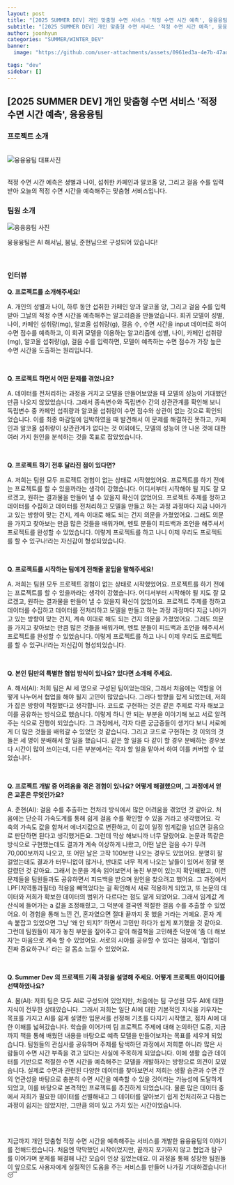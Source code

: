 ```yaml
---
layout: post
title: "[2025 SUMMER DEV] 개인 맞춤형 수면 서비스 '적정 수면 시간 예측', 융융융팀"
subtitle: "[2025 SUMMER DEV] 개인 맞춤형 수면 서비스 '적정 수면 시간 예측', 융융융팀"
author: joonhyun
categories: "SUMMER/WINTER_DEV"
banner:
  image: "https://github.com/user-attachments/assets/0961ed3a-4e7b-47ad-bf7e-f7c749d758ac"

tags: "dev"
sidebar: []
---
```

## [2025 SUMMER DEV] 개인 맞춤형 수면 서비스 '적정 수면 시간 예측', 융융융팀

### 프로젝트 소개

<br/>
<img src="https://github.com/user-attachments/assets/525bc5db-150d-4faf-96b9-a6104683385e" alt="융융융팀 대표사진" />
<br/><br/>

적정 수면 시간 예측은 셩별과 나이, 섭취한 카페인과 알코올 양, 그리고 걸음 수를 입력받아 오늘의 적정 수면 시간을 예측해주는 맞춤형 서비스입니다.

### 팀원 소개

<img src="https://github.com/user-attachments/assets/b5551127-94cd-4f4b-b150-d390d88d38c9" alt="융융융팀 사진" />

융융융팀은 AI 해서님, 봄님, 준현님으로 구성되어 있습니다!

<br/>

### 인터뷰

**Q. 프로젝트를 소개해주세요!**

A. 개인의 성별과 나이, 하루 동안 섭취한 카페인 양과 알코올 양, 그리고 걸음 수를 입력받아 그날의 적정 수면 시간을 예측해주는 알고리즘을 만들었습니다. 회귀 모델이 성별, 나이, 카페인 섭취량(mg), 알코올 섭취량(g), 걸음 수, 수면 시간을 input 데이터로 하여 수면 점수를 예측하고, 이 회귀 모델을 이용하는 알고리즘에 성별, 나이, 카페인 섭취량(mg), 알코올 섭취량(g), 걸음 수를 입력하면, 모델이 예측하는 수면 점수가 가장 높은 수면 시간을 도출하는 원리입니다.

<br/>

**Q. 프로젝트 하면서 어떤 문제를 겪었나요?**

A. 데이터를 전처리하는 과정을 거치고 모델을 만들어보았을 때 모델의 성능이 기대했던 만큼 나오지 않았었습니다. 그래서 종속변수와 독립변수 간의 상관관계를 확인해 보니 독립변수 중 카페인 섭취량과 알코올 섭취량이 수면 점수와 상관이 없는 것으로 확인되었습니다. 이를 최종 마감일에 임박하였을 때 발견해서 이 문제를 해결하진 못하고, 카페인과 알코올 섭취량이 상관관계가 없다는 것 이외에도, 모델의 성능이 안 나온 것에 대한 여러 가지 원인을 분석하는 것을 목표로 잡았었습니다.

<br/>

**Q. 프로젝트 하기 전후 달라진 점이 있다면?**

A. 저희는 팀원 모두 프로젝트 경험이 없는 상태로 시작했었어요. 프로젝트를 하기 전에는 프로젝트를 할 수 있을까라는 생각이 강했습니다. 어디서부터 시작해야 될 지도 잘 모르겠고, 원하는 결과물을 만들어 낼 수 있을지 확신이 없었어요. 프로젝트 주제를 정하고 데이터를 수집하고 데이터를 전처리하고 모델을 만들고 하는 과정 과정마다 지금 나아가고 있는 방향이 맞는 건지, 계속 이대로 해도 되는 건지 의문을 가졌었어요. 그래도 의문을 가지고 찾아보는 만큼 많은 것들을 배워가며, 멘토 분들이 피드백과 조언을 해주셔서 프로젝트를 완성할 수 있었습니다. 이렇게 프로젝트를 하고 나니 이제 우리도 프로젝트를 할 수 있구나!라는 자신감이 형성되었습니다.

<br/>

**Q. 프로젝트를 시작하는 팀에게 전해줄 꿀팁을 말해주세요!**

A. 저희는 팀원 모두 프로젝트 경험이 없는 상태로 시작했었어요. 프로젝트를 하기 전에는 프로젝트를 할 수 있을까라는 생각이 강했습니다. 어디서부터 시작해야 될 지도 잘 모르겠고, 원하는 결과물을 만들어 낼 수 있을지 확신이 없었어요. 프로젝트 주제를 정하고 데이터를 수집하고 데이터를 전처리하고 모델을 만들고 하는 과정 과정마다 지금 나아가고 있는 방향이 맞는 건지, 계속 이대로 해도 되는 건지 의문을 가졌었어요. 그래도 의문을 가지고 찾아보는 만큼 많은 것들을 배워가며, 멘토 분들이 피드백과 조언을 해주셔서 프로젝트를 완성할 수 있었습니다. 이렇게 프로젝트를 하고 나니 이제 우리도 프로젝트를 할 수 있구나!라는 자신감이 형성되었습니다.

<br/>

**Q. 본인 팀만의 특별한 협업 방식이 있나요? 있다면 소개해 주세요.**

A. 해서(AI): 저희 팀은 AI 세 명으로 구성된 팀이었는데요, 그래서 처음에는 역할을 어떻게 나누어서 협업을 해야 될지 고민이 많았습니다. 그러다 방향을 잡게 되었는데, 저희가 잡은 방향이 적절했다고 생각합니다. 코드로 구현하는 것은 같은 주제로 각자 해보고 이를 공유하는 방식으로 했습니다. 이렇게 하니 안 되는 부분을 이야기해 보고 서로 알려주는 식으로 진행이 되었습니다. 그 과정에서, 각자 다른 궁금증들이 생기다 보니 서로에게 더 많은 것들을 배워갈 수 있었던 것 같습니다. 그리고 코드로 구현하는 것 이외의 것들은 세 명이 분배해서 할 일을 했습니다. 같은 할 일을 다 같이 할 경우 분배하는 경우보다 시간이 많이 쓰이는데, 다른 부분에서는 각자 할 일을 맡아서 하여 이를 커버할 수 있었습니다. 

<br/>

**Q. 프로젝트 개발 중 어려움을 겪은 경험이 있나요? 어떻게 해결했으며, 그 과정에서 얻은 교훈은 무엇인가요?**

A. 준현(AI): 걸음 수를 추출하는 전처리 방식에서 많은 어려움을 겪었던 것 같아요. 처음에는 단순히 가속도계를 통해 쉽게 걸음 수를 확인할 수 있을 거라고 생각했어요. 각 축의 가속도 값을 합쳐서 에너지값으로 변환하고, 이 값이 일정 임계값을 넘으면 걸음으로 판단하면 된다고 생각했거든요. 그런데 막상 해보니까 너무 달랐어요. 논문과 똑같은 방식으로 구현했는데도 결과가 계속 이상하게 나왔고, 어떤 날은 걸음 수가 무려 70,000보까지 나오고, 또 어떤 날은 고작 100보만 나오는 경우도 있었어요. 분명히 잘 걸었는데도 결과가 터무니없이 많거나, 반대로 너무 적게 나오는 날들이 있어서 정말 헷갈렸던 것 같아요. 그래서 논문을 계속 읽어보면서 놓친 부분이 있는지 확인해봤고, 이런 문제들을 팀원들과도 공유하면서 피드백을 받으며 원인을 찾으려고 했어요. 그 과정에서 LPF(저역통과필터) 적용을 빼먹었다는 걸 확인해서 새로 적용하게 되었고, 또 논문의 데이터와 저희가 확보한 데이터의 범위가 다르다는 점도 알게 되었어요. 그래서 임계값 계산식에 들어가는 a 값을 조정해줬고, 그 덕분에 결국엔 적절한 걸음 수를 추출할 수 있었어요. 이 경험을 통해 느낀 건, 혼자였으면 절대 끝까지 못 했을 거라는 거예요. 혼자 계속 붙잡고 있었으면 그냥 ‘왜 안 되지?’ 하면서 고민만 하다가 쉽게 포기했을 것 같아요. 그런데 팀원들이 제가 놓친 부분을 짚어주고 같이 해결책을 고민해준 덕분에 ‘좀 더 해보자’는 마음으로 계속 할 수 있었어요. 서로의 시야를 공유할 수 있다는 점에서, ‘협업이 진짜 중요하구나’ 라는 걸 몸소 느낄 수 있었어요. 

<br/>

**Q. Summer Dev 의 프로젝트 기획 과정을 설명해 주세요. 어떻게 프로젝트 아이디어를 선택하였나요?**

A. 봄(AI): 저희 팀은 모두 AI로 구성되어 있었지만, 처음에는 팀 구성원 모두 AI에 대한 지식이 전무한 상태였습니다. 그래서 저희는 일단 AI에 대한 기본적인 지식을 키우자는 목표를 가지고 AI를 쉽게 설명한 입문서를 선정해 기초를 다지기 시작했고, 점차 AI에 대한 이해를 넓혀갔습니다. 학습을 이어가며 팀 프로젝트 주제에 대해 논의하던 도중, 지금까지 책을 통해 배웠던 내용을 바탕으로 예측 모델을 만들어보자는 목표를 세우게 되었습니다.  팀원들의 관심사를 공유하며 주제를 탐색하던 과정에서 저희뿐 아니라 많은 사람들이 수면 시간 부족을 겪고 있다는 사실에 주목하게 되었습니다. 이에 생활 습관 데이터를 기반으로 적절한 수면 시간을 예측해주는 모델을 개발하자는 방향으로 의견이 모였습니다. 실제로 수면과 관련된 다양한 데이터를 찾아보면서 저희는 생활 습관과 수면 간의 연관성을 바탕으로 충분히 수면 시간을 예측할 수 있을 것이라는 가능성에 도달하게 되었고, 이를 바탕으로 본격적인 프로젝트를 추진하게 되었습니다. 물론 많은 데이터 중에서 저희가 필요한 데이터를 선별해내고 그 데이터를 알아보기 쉽게 전처리하고 다듬는 과정이 쉽지는 않았지만, 그만큼 의미 있고 가치 있는 시간이었습니다.

<br/>
<br/>

지금까지 개인 맞춤형 적정 수면 시간을 예측해주는 서비스를 개발한 융융융팀의 이야기를 전해드렸습니다.
처음엔 막막했던 시작이었지만, 끝까지 포기하지 않고 협업과 탐구를 이어가며 문제를 해결해 나간 모습이 인상 깊었는데요. 이 과정을 통해 성장한 팀원들이 앞으로도 사용자에게 실질적인 도움을 주는 서비스를 만들어 나가길 기대하겠습니다! 😴




